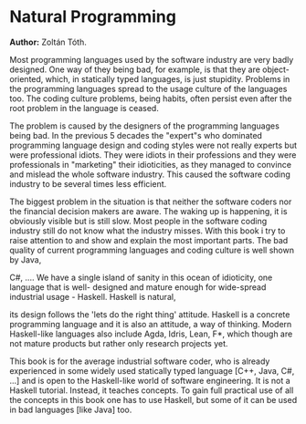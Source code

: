 # Natural Programming

**Author:** Zoltán Tóth.

Most programming languages used by the software industry are very badly designed. One
way of they being bad, for example, is that they are object-oriented, which, in statically typed
languages, is just stupidity. Problems in the programming languages spread to the usage
culture of the languages too. The coding culture problems, being habits, often persist even
after the root problem in the language is ceased.

The problem is caused by the designers of the programming languages being bad. In the
previous 5 decades the "expert"s who dominated programming language design and coding
styles were not really experts but were professional idiots. They were idiots in their
professions and they were professionals in "marketing" their idioticities, as they managed to
convince and mislead the whole software industry. This caused the software coding industry
to be several times less efficient.

The biggest problem in the situation is that neither the software coders nor the financial
decision makers are aware. The waking up is happening, it is obviously visible but is still slow.
Most people in the software coding industry still do not know what the industry misses. With
this book i try to raise attention to and show and explain the most important parts.
The bad quality of current programming languages and coding culture is well shown by Java,

C#, .... We have a single island of sanity in this ocean of idioticity, one language that is well-
designed and mature enough for wide-spread industrial usage - Haskell. Haskell is natural,

its design follows the 'lets do the right thing' attitude. Haskell is a concrete programming
language and it is also an attitude, a way of thinking. Modern Haskell-like languages also
include Agda, Idris, Lean, F*, which though are not mature products but rather only research
projects yet.

This book is for the average industrial software coder, who is already experienced in some
widely used statically typed language [C++, Java, C#, ...] and is open to the Haskell-like world
of software engineering. It is not a Haskell tutorial. Instead, it teaches concepts.
To gain full practical use of all the concepts in this book one has to use Haskell, but some of it
can be used in bad languages [like Java] too.